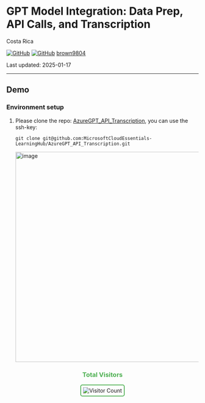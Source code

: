 # GPT Model Integration: Data Prep, API Calls, and Transcription

Costa Rica

[![GitHub](https://badgen.net/badge/icon/github?icon=github&label)](https://github.com)
[![GitHub](https://img.shields.io/badge/--181717?logo=github&logoColor=ffffff)](https://github.com/)
[brown9804](https://github.com/brown9804)

Last updated: 2025-01-17

----------

## Demo 

### Environment setup 

1. Please clone the repo: [AzureGPT_API_Transcription](https://github.com/MicrosoftCloudEssentials-LearningHub/AzureGPT_API_Transcription), you can use the ssh-key:

    ```
    git clone git@github.com:MicrosoftCloudEssentials-LearningHub/AzureGPT_API_Transcription.git
    ```
    
    <img width="550" alt="image" src="https://github.com/user-attachments/assets/aed55067-a03e-4530-80a8-ae3a7f7dff5d" />




<div align="center">
  <h3 style="color: #4CAF50;">Total Visitors</h3>
  <img src="https://profile-counter.glitch.me/brown9804/count.svg" alt="Visitor Count" style="border: 2px solid #4CAF50; border-radius: 5px; padding: 5px;"/>
</div>
